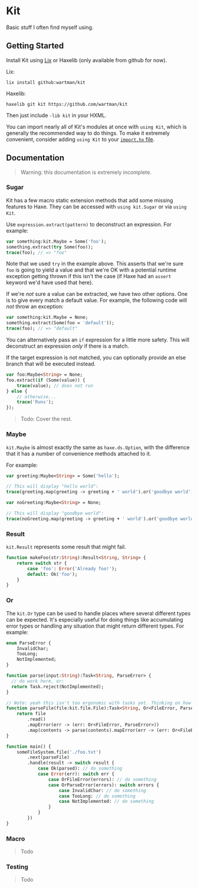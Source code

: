 # Kit

Basic stuff I often find myself using.

## Getting Started

Install Kit using [Lix](https://github.com/lix-pm/lix.client) or Haxelib (only available from github for now).

Lix:
```
lix install github:wartman/kit
```

Haxelib:
```
haxelib git kit https://github.com/wartman/kit
```

Then just include `-lib kit` in your HXML.

You can import nearly all of Kit's modules at once with `using Kit`, which is generally the recommended way to do things. To make it extremely convenient, consider adding `using Kit` to your [`import.hx` file](https://haxe.org/manual/type-system-import-defaults.html).

## Documentation

> Warning: this documentation is extremely incomplete.

### Sugar

Kit has a few macro static extension methods that add some missing features to Haxe. They can be accessed with `using kit.Sugar` or via `using Kit`.

Use `expression.extract(pattern)` to deconstruct an expression. For example:

```haxe
var something:kit.Maybe = Some('foo');
something.extract(try Some(foo));
trace(foo); // => "foo"
```

Note that we used `try` in the example above. This asserts that we're sure `foo` is going to yield a value and that we're OK with a potential runtime exception getting thrown if this isn't the case (if Haxe had an `assert` keyword we'd have used that here).

If we're *not* sure a value can be extracted, we have two other options. One is to give every match a default value. For example, the following code will *not* throw an exception:

```haxe
var something:kit.Maybe = None;
something.extract(Some(foo = 'default'));
trace(foo); // => "default"
```

You can alternatively pass an `if` expression for a little more safety. This will deconstruct an expression *only* if there is a match.

If the target expression is not matched, you can optionally provide an else branch that will be executed instead.

```haxe
var foo:Maybe<String> = None;
foo.extract(if (Some(value)) {
	trace(value); // does not run
} else {
	// otherwise...
	trace('Runs');
});
```

> Todo: Cover the rest.

### Maybe

`kit.Maybe` is almost exactly the same as `haxe.ds.Option`, with the difference that it has a number of convenience methods attached to it.

For example:

```haxe
var greeting:Maybe<String> = Some('hello');

// This will display "hello world":
trace(greeting.map(greeting -> greeting + ' world').or('goodbye world'));

var noGreeting:Maybe<String> = None;

// This will display "goodbye world":
trace(noGreeting.map(greeting -> greeting + ' world').or('goodbye world'));
```

### Result

`kit.Result` represents some result that might fail.

```haxe
function makeFoo(str:String):Result<String, String> {
	return switch str {
		case 'foo': Error('Already foo!');
		default: Ok('foo');
	}
}
```

### Or

The `kit.Or` type can be used to handle places where several different types can be expected. It's especially useful for doing things like accumulating error types or handling any situation that might return different types. For example:

```haxe
enum ParseError {
	InvalidChar;
	TooLong;
	NotImplemented;
}

function parse(input:String):Task<String, ParseError> {
  // do work here, or:
  return Task.reject(NotImplemented);
}

// Note: yeah this isn't too ergonomic with tasks yet. Thinking on how to make this better.
function parseFile(file:kit.file.File):Task<String, Or<FileError, ParseError>> {
	return file
		.read()
		.mapError(err -> (err: Or<FileError, ParseError>))
		.map(contents -> parse(contents).mapError(err -> (err: Or<FileError, ParseError>)));
}

function main() {
	someFileSystem.file('./foo.txt')
		.next(parseFile)
		.handle(result -> switch result {
			case Ok(parsed): // do something
			case Error(err): switch err {
				case OrFileError(errors): // do something
				case OrParseError(errors): switch errors {
					case InvalidChar: // do something
					case TooLong: // do something
					case NotImplemented: // do something
				}
			}
		})
}
```

### Macro

> Todo

### Testing

> Todo